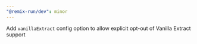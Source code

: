 ```yaml
---
"@remix-run/dev": minor
---
```


Add `vanillaExtract` config option to allow explicit opt-out of Vanilla Extract support
